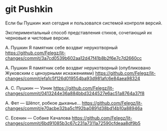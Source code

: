 # git Pushkin
Если бы Пушкин жил сегодня и пользовался системой контроля версий.

Экспериментальный способ представления стихов, сочетающий их черновые и чистовые версии.

А. Пушкин Я памятник себе воздвиг нерукотворный 
https://github.com/Felegz/lit-changes/commit/3a7cd0539b602aa12d47f41b8b2f6e7c7d2660cc

А. Пушкин Я памятник себе воздвиг нерукотворный (опубликовано Жуковским с цензурными искажениями)
https://github.com/Felegz/lit-changes/commit/efa1c5f126d019554ba93d981afc6e84aea98324

А. С. Пушкин — Узник
https://github.com/Felegz/lit-changes/commit/0413244e36a884bbd3244527e6ac51a8764a37f8

A. Фет — Шёпот, робкое дыханье…
https://github.com/Felegz/lit-changes/commit/e70acbe32ba5c1f92ba0891d38bd14b10a88946a

С. Есенин — Собаке Качалова
https://github.com/Felegz/lit-changes/commit/6bd91085b3c67c231a7311a72590cfdeaa8df9b5
